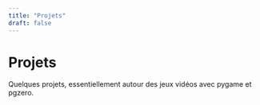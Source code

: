 ```yaml
---
title: "Projets"
draft: false
---
```


# Projets


Quelques projets, essentiellement autour des jeux vidéos avec pygame et pgzero.
